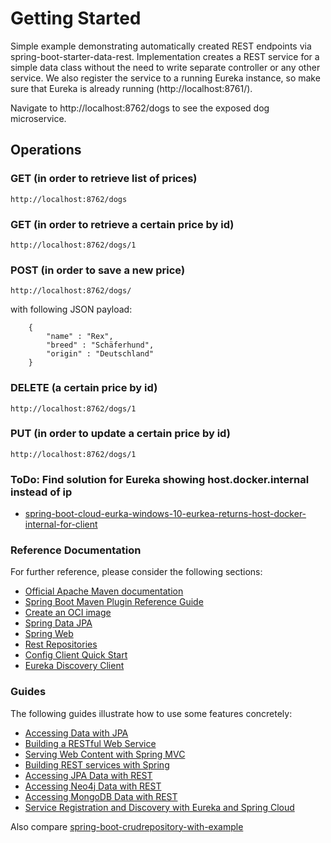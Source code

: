 # Getting Started
Simple example demonstrating automatically created REST endpoints via spring-boot-starter-data-rest.
Implementation creates a REST service for a simple data class <Dog> without the need to write separate controller or any other service.
We also register the service to a running Eureka instance, so make sure that Eureka is already running (http://localhost:8761/).

Navigate to http://localhost:8762/dogs to see the exposed dog microservice.  

## Operations

### GET (in order to retrieve list of prices)
```
http://localhost:8762/dogs
```
### GET (in order to retrieve a certain price by id)
```
http://localhost:8762/dogs/1
``` 
### POST (in order to save a new price)
```
http://localhost:8762/dogs/
``` 
with following JSON payload:
```      
    {
        "name" : "Rex",
        "breed" : "Schäferhund",
        "origin" : "Deutschland"
    }
```

### DELETE (a certain price by id)
```
http://localhost:8762/dogs/1
```

### PUT (in order to update a certain price by id)
```
http://localhost:8762/dogs/1
```

### ToDo: Find solution for Eureka showing host.docker.internal instead of ip 
- [spring-boot-cloud-eurka-windows-10-eurkea-returns-host-docker-internal-for-client](https://stackoverflow.com/questions/57319678/spring-boot-cloud-eurka-windows-10-eurkea-returns-host-docker-internal-for-clien)

### Reference Documentation
For further reference, please consider the following sections:

* [Official Apache Maven documentation](https://maven.apache.org/guides/index.html)
* [Spring Boot Maven Plugin Reference Guide](https://docs.spring.io/spring-boot/docs/2.7.3/maven-plugin/reference/html/)
* [Create an OCI image](https://docs.spring.io/spring-boot/docs/2.7.3/maven-plugin/reference/html/#build-image)
* [Spring Data JPA](https://docs.spring.io/spring-boot/docs/2.7.3/reference/htmlsingle/#data.sql.jpa-and-spring-data)
* [Spring Web](https://docs.spring.io/spring-boot/docs/2.7.3/reference/htmlsingle/#web)
* [Rest Repositories](https://docs.spring.io/spring-boot/docs/2.7.3/reference/htmlsingle/#howto.data-access.exposing-spring-data-repositories-as-rest)
* [Config Client Quick Start](https://docs.spring.io/spring-cloud-config/docs/current/reference/html/#_client_side_usage)
* [Eureka Discovery Client](https://docs.spring.io/spring-cloud-netflix/docs/current/reference/html/#service-discovery-eureka-clients)

### Guides
The following guides illustrate how to use some features concretely:

* [Accessing Data with JPA](https://spring.io/guides/gs/accessing-data-jpa/)
* [Building a RESTful Web Service](https://spring.io/guides/gs/rest-service/)
* [Serving Web Content with Spring MVC](https://spring.io/guides/gs/serving-web-content/)
* [Building REST services with Spring](https://spring.io/guides/tutorials/rest/)
* [Accessing JPA Data with REST](https://spring.io/guides/gs/accessing-data-rest/)
* [Accessing Neo4j Data with REST](https://spring.io/guides/gs/accessing-neo4j-data-rest/)
* [Accessing MongoDB Data with REST](https://spring.io/guides/gs/accessing-mongodb-data-rest/)
* [Service Registration and Discovery with Eureka and Spring Cloud](https://spring.io/guides/gs/service-registration-and-discovery/)


Also compare [spring-boot-crudrepository-with-example](https://www.geeksforgeeks.org/spring-boot-crudrepository-with-example/)
